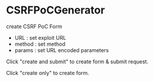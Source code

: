 # CSRFPoCGenerator
create CSRF PoC Form

- URL : set exploit URL
- method : set method
- params : set URL encoded parameters

Click "create and submit" to create form & submit request.

Click "create only" to create form.
